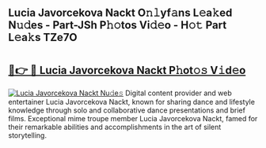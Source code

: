 ## Lucia Javorcekova Nackt O𝚗𝚕yf𝚊ns L𝚎a𝚔ed N𝚞𝚍es - Part-JSh P𝚑𝚘tos Vi𝚍𝚎o - H𝚘𝚝 Part L𝚎a𝚔s TZe7O

# <h2><a href="http://kf1q6h1.oniu.top/?m=Lucia+Javorcekova+Nackt">🔗👉 🔴 Lucia Javorcekova Nackt P𝚑ot𝚘𝚜 V𝚒d𝚎o</a></h2>

[![Lucia Javorcekova Nackt Nu𝚍e𝚜](https://i.imgur.com/0qMVB7G.gif)](http://kf1q6h1.oniu.top/?m=Lucia+Javorcekova+Nackt)
Digital content provider and web entertainer Lucia Javorcekova Nackt, known for sharing dance and lifestyle knowledge through solo and collaborative dance presentations and brief films. Exceptional mime troupe member Lucia Javorcekova Nackt, famed for their remarkable abilities and accomplishments in the art of silent storytelling.  
